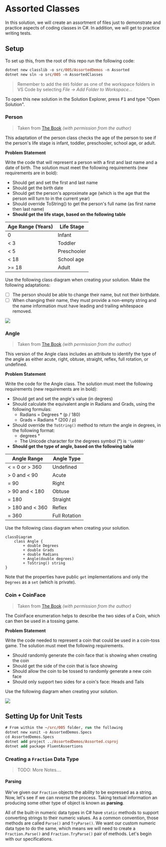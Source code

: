 # Assorted Classes

In this solution, we will create an assortment of files just to demonstrate and practice aspects of coding classes in C#. In addition, we will get to practice writing tests.

## Setup

To set up this, from the root of this repo run the following code:

```ps
dotnet new classlib -o src/005/AssortedDemos -n Assorted
dotnet new sln -o src/005 -n AssortedClasses
```

> Remember to add the `005` folder as one of the workspace folders in VS Code by selecting *File -> Add Folder to Workspace...*

To open this new solution in the Solution Explorer, press <kbd>F1</kbd> and type "Open Solution".

### Person

> Taken from [The Book](https://programming-0101.github.io/TheBook/Topic/F/Examples/Person.html) *(with permission from the author)*

This adaptation of the person class checks the age of the person to see if the person's life stage is infant, toddler, preschooler, school age, or adult.

**Problem Statement**

Write the code that will represent a person with a first and last name and a date of birth. The solution must meet the following requirements (new requirements are in bold):

* Should get and set the first and last name
* Should get the birth date
* Should get the person's approximate age (which is the age that the person will turn to in the current year)
* Should override ToString() to get the person's full name (as first name then last name)
* **Should get the life stage, based on the following table**

Age Range (Years) | Life Stage
------------------|-----------
0                 | Infant
< 3               | Toddler
< 5               | Preschooler
< 18              | School age
>= 18             | Adult

Use the following class diagram when creating your solution. Make the following adaptations:

- [ ] The person should be able to change their name, but not their birthdate.
- [ ] When changing their name, they must provide a non-empty string and the name information must have leading and trailing whitespace removed.

![](./Images/Person.png)

### Angle

> Taken from [The Book](https://programming-0101.github.io/TheBook/Topic/F/Examples/Angle.html) *(with permission from the author)*

This version of the Angle class includes an attribute to identify the type of the angle as either acute, right, obtuse, straight, reflex, full rotation, or undefined. 

**Problem Statement**

Write the code for the Angle class. The solution must meet the following requirements (new requirements are in bold):

* Should get and set the angle's value (in degrees)
* Should calculate the equivalent angle in Radians and Grads, using the following formulas:
  * Radians = Degrees * (p / 180)
  * Grads = Radians * (200 / p)
* Should override the `ToString()` method to return the angle in degrees, in the following format:
  * degrees °
  * The Unicode character for the degrees symbol (°) is `'\u00B0'`
* **Should get the type of angle, based on the following table**

| Angle Range      |  Angle Type |
| ---------------- | ----------- |
| < = 0 or > 360   |  Undefined |
| > 0 and < 90     |  Acute |
| = 90             |  Right |
| > 90 and < 180   |  Obtuse |
| = 180            |  Straight |
| > 180 and < 360  |  Reflex |
| = 360            |  Full Rotation |

Use the following class diagram when creating your solution.

```mermaid
classDiagram
    class Angle {
        + double Degrees
        + double Grads
        + double Radians
        + Angle(double degrees)
        + ToString() string
}
```

Note that the properties have public `get` implementations and only the `Degrees` as a `set` (which is private).

### Coin + CoinFace

> Taken from [The Book](https://programming-0101.github.io/TheBook/Topic/I/Examples/Coin.html) *(with permission from the author)*

The CoinFace enumeration helps to describe the two sides of a Coin, which can then be used in a tossing game.

**Problem Statement**

Write the code needed to represent a coin that could be used in a coin-toss game. The solution must meet the following requirements.

* Should randomly generate the coin face that is showing when creating the coin
* Should get the side of the coin that is face showing
* Should allow the coin to be tossed to randomly generate a new coin face
* Should only support two sides for a coin's face: Heads and Tails

Use the following diagram when creating your solution.

![](./Images/Coin.png)

## Setting Up for Unit Tests

```ps
# From within the ~/src/005 folder, run the following
dotnet new xunit -o AssortedDemos.Specs
cd AssortedDemos.Specs
dotnet add project ../AssortedDemos/Assorted.csproj
dotnet add package FluentAssertions
```

### Creating a `Fraction` Data Type

> TODO: More Notes....

#### Parsing

We've given our `Fraction` objects the ability to be expressed as a string. Now, let's see if we can *reverse* the process. Taking textual information an producing some other type of object is known as **parsing**.

All of the built-in numeric data types in C# have `static` methods to support converting strings to their numeric values. As a common convention, those methods are called `Parse()` and `TryParse()`. We want our custom numeric data type to do the same, which means we will need to create a `Fraction.Parse()` and `Fraction.TryParse()` pair of methods. Let's begin with our specifications.